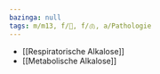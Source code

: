 ```yaml
---
bazinga: null
tags: m/m13, f/🍺, f/🫁, a/Pathologie
---
```

- [[Respiratorische Alkalose]]
- [[Metabolische Alkalose]]